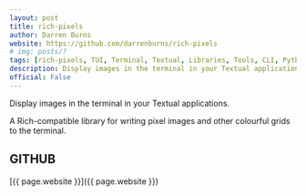```yaml
---
layout: post
title: rich-pixels
author: Darren Burns
website: https://github.com/darrenburns/rich-pixels
# img: posts/?
tags: [rich-pixels, TUI, Terminal, Textual, Libraries, Tools, CLI, Python, Rich, Textualize, Plugins]
description: Display images in the terminal in your Textual applications. A Rich-compatible library for writing pixel images and other colourful grids to the terminal.
official: False
---
```

Display images in the terminal in your Textual applications.

A Rich-compatible library for writing pixel images and other colourful grids to the terminal.

## GITHUB
[{{ page.website }}]({{ page.website }})
